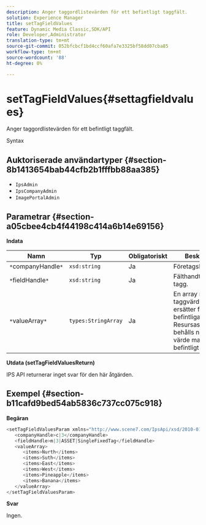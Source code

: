 ```yaml
---
description: Anger taggordlistevärden för ett befintligt taggfält.
solution: Experience Manager
title: setTagFieldValues
feature: Dynamic Media Classic,SDK/API
role: Developer,Administrator
translation-type: tm+mt
source-git-commit: 052bfcbcf1bd4ccf60afa7e3325bf58dd07cba85
workflow-type: tm+mt
source-wordcount: '88'
ht-degree: 0%

---
```



# setTagFieldValues{#settagfieldvalues}

Anger taggordlistevärden för ett befintligt taggfält.

Syntax

## Auktoriserade användartyper {#section-8b1413654bab44cfb2b1fffbb88aa385}

* `IpsAdmin`
* `IpsCompanyAdmin`
* `ImagePortalAdmin`

## Parametrar {#section-a05cbee4cb4f44198c414a6b14e69156}

**Indata**

| Namn | Typ | Obligatoriskt | Beskrivning |
|---|---|---|---|
| `*`companyHandle`*` | `xsd:string` | Ja | Företagshandtag. |
| `*`fieldHandle`*` | `xsd:string` | Ja | Fälthandtag för tagg. |
| `*`valueArray`*` | `types:StringArray` | Ja | En array med taggvärden som ersätter fältets befintliga ordlista. Resursassociationer behålls när ett nytt värde matchar ett befintligt värde. |

**Utdata (setTagFieldValuesReturn)**

IPS API returnerar inget svar för den här åtgärden.

## Exempel {#section-b11cafd9bed54ab5836c737cc075c918}

**Begäran**

```java
<setTagFieldValuesParam xmlns="http://www.scene7.com/IpsApi/xsd/2010-01-31">
   <companyHandle>c|3</companyHandle>
   <fieldHandle>m|3|ASSET|SingleFixedTag</fieldHandle>
   <valueArray>
      <items>Nurth</items>
      <items>Suth</items>
      <items>East</items>
      <items>West</items>
      <items>Pineapple</items>
      <items>Banana</items>
   </valueArray>
</setTagFieldValuesParam>
```

**Svar**

Ingen.
